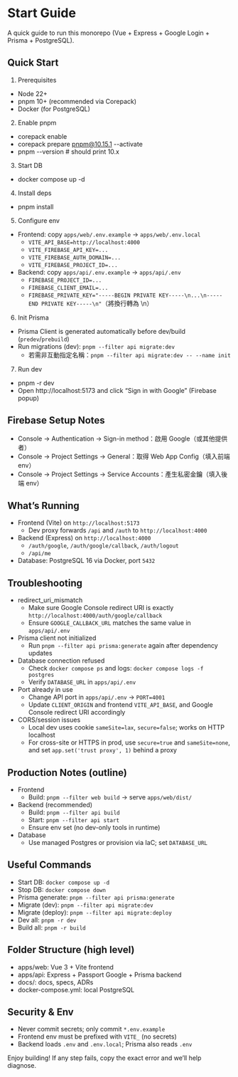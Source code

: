 # Start Guide

A quick guide to run this monorepo (Vue + Express + Google Login + Prisma + PostgreSQL).

## Quick Start

1) Prerequisites
- Node 22+
- pnpm 10+ (recommended via Corepack)
- Docker (for PostgreSQL)

2) Enable pnpm
- corepack enable
- corepack prepare pnpm@10.15.1 --activate
- pnpm --version  # should print 10.x

3) Start DB
- docker compose up -d

4) Install deps
- pnpm install

5) Configure env
- Frontend: copy `apps/web/.env.example` → `apps/web/.env.local`
  - `VITE_API_BASE=http://localhost:4000`
  - `VITE_FIREBASE_API_KEY=...`
  - `VITE_FIREBASE_AUTH_DOMAIN=...`
  - `VITE_FIREBASE_PROJECT_ID=...`
- Backend: copy `apps/api/.env.example` → `apps/api/.env`
  - `FIREBASE_PROJECT_ID=...`
  - `FIREBASE_CLIENT_EMAIL=...`
  - `FIREBASE_PRIVATE_KEY="-----BEGIN PRIVATE KEY-----\n...\n-----END PRIVATE KEY-----\n"`（將換行轉為 \n）

6) Init Prisma
- Prisma Client is generated automatically before dev/build (`predev`/`prebuild`)
- Run migrations (dev): `pnpm --filter api migrate:dev`
  - 若需非互動指定名稱：`pnpm --filter api migrate:dev -- --name init`

7) Run dev
- pnpm -r dev
- Open http://localhost:5173 and click “Sign in with Google” (Firebase popup)

## Firebase Setup Notes
- Console → Authentication → Sign-in method：啟用 Google（或其他提供者）
- Console → Project Settings → General：取得 Web App Config（填入前端 env）
- Console → Project Settings → Service Accounts：產生私密金鑰（填入後端 env）

## What’s Running
- Frontend (Vite) on `http://localhost:5173`
  - Dev proxy forwards `/api` and `/auth` to `http://localhost:4000`
- Backend (Express) on `http://localhost:4000`
  - `/auth/google`, `/auth/google/callback`, `/auth/logout`
  - `/api/me`
- Database: PostgreSQL 16 via Docker, port `5432`

## Troubleshooting
- redirect_uri_mismatch
  - Make sure Google Console redirect URI is exactly `http://localhost:4000/auth/google/callback`
  - Ensure `GOOGLE_CALLBACK_URL` matches the same value in `apps/api/.env`
- Prisma client not initialized
  - Run `pnpm --filter api prisma:generate` again after dependency updates
- Database connection refused
  - Check `docker compose ps` and logs: `docker compose logs -f postgres`
  - Verify `DATABASE_URL` in `apps/api/.env`
- Port already in use
  - Change API port in `apps/api/.env` → `PORT=4001`
  - Update `CLIENT_ORIGIN` and frontend `VITE_API_BASE`, and Google Console redirect URI accordingly
- CORS/session issues
  - Local dev uses cookie `sameSite=lax`, `secure=false`; works on HTTP localhost
  - For cross-site or HTTPS in prod, use `secure=true` and `sameSite=none`, and set `app.set('trust proxy', 1)` behind a proxy

## Production Notes (outline)
- Frontend
  - Build: `pnpm --filter web build` → serve `apps/web/dist/`
- Backend (recommended)
  - Build: `pnpm --filter api build`
  - Start: `pnpm --filter api start`
  - Ensure env set (no dev-only tools in runtime)
- Database
  - Use managed Postgres or provision via IaC; set `DATABASE_URL`

## Useful Commands
- Start DB: `docker compose up -d`
- Stop DB: `docker compose down`
- Prisma generate: `pnpm --filter api prisma:generate`
- Migrate (dev): `pnpm --filter api migrate:dev`
- Migrate (deploy): `pnpm --filter api migrate:deploy`
- Dev all: `pnpm -r dev`
- Build all: `pnpm -r build`


## Folder Structure (high level)
- apps/web: Vue 3 + Vite frontend
- apps/api: Express + Passport Google + Prisma backend
- docs/: docs, specs, ADRs
- docker-compose.yml: local PostgreSQL

## Security & Env
- Never commit secrets; only commit `*.env.example`
- Frontend env must be prefixed with `VITE_` (no secrets)
- Backend loads `.env` and `.env.local`; Prisma also reads `.env`

Enjoy building! If any step fails, copy the exact error and we’ll help diagnose.
